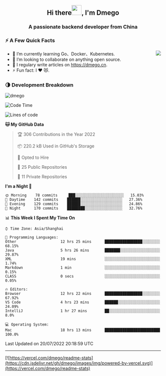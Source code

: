 <h2 align="center">Hi there<img src="https://cdn.jsdelivr.net/gh/dmego/images/img/Hi.gif" height="32" />, I'm Dmego </h2>
<h3 align="center">A passionate backend developer from China</h3>

### ⚡️ A Few Quick Facts

<img align="right" src="https://readme-stats-dmego.vercel.app/api?username=dmego&show_icons=true&icon_color=1573B3&hide_title=true&text_color=718096&bg_color=00000000&hide_border=true"/>

<ul>
    <li> 🌱 I’m currently learning Go、Docker、Kubernetes.</li>
    <li> 👯 I’m looking to collaborate on anything open source.</li>
    <li> 📝 I regulary write articles on <a href="https://dmego.cn">https://dmego.cn</a>.</li>
    <li> ⚡ Fun fact: I ❤️ 😻.</li>
</ul>

### 🌗 Development Breakdown

<img src="https://komarev.com/ghpvc/?username=dmego" alt="dmego" />

<!--START_SECTION:waka-->
![Code Time](http://img.shields.io/badge/Code%20Time-1%2C523%20hrs%2047%20mins-blue)

![Lines of code](https://img.shields.io/badge/From%20Hello%20World%20I%27ve%20Written-239%20Thousand%20lines%20of%20code-blue)

**🐱 My GitHub Data** 

> 🏆 306 Contributions in the Year 2022
 > 
> 📦 220.2 kB Used in GitHub's Storage 
 > 
> 💼 Opted to Hire
 > 
> 📜 25 Public Repositories 
 > 
> 🔑 11 Private Repositories  
 > 
**I'm a Night 🦉** 

```text
🌞 Morning    78 commits     ███░░░░░░░░░░░░░░░░░░░░░░   15.03% 
🌆 Daytime    142 commits    ██████░░░░░░░░░░░░░░░░░░░   27.36% 
🌃 Evening    129 commits    ██████░░░░░░░░░░░░░░░░░░░   24.86% 
🌙 Night      170 commits    ████████░░░░░░░░░░░░░░░░░   32.76%

```


📊 **This Week I Spent My Time On** 

```text
⌚︎ Time Zone: Asia/Shanghai

💬 Programming Languages: 
Other                    12 hrs 25 mins      █████████████████░░░░░░░░   68.15% 
Java                     5 hrs 26 mins       ███████░░░░░░░░░░░░░░░░░░   29.87% 
XML                      19 mins             ░░░░░░░░░░░░░░░░░░░░░░░░░   1.74% 
Markdown                 1 min               ░░░░░░░░░░░░░░░░░░░░░░░░░   0.15% 
CLASS                    0 secs              ░░░░░░░░░░░░░░░░░░░░░░░░░   0.05%

🔥 Editors: 
Browser                  12 hrs 22 mins      █████████████████░░░░░░░░   67.92% 
VS Code                  4 hrs 23 mins       ██████░░░░░░░░░░░░░░░░░░░   24.09% 
IntelliJ                 1 hr 27 mins        ██░░░░░░░░░░░░░░░░░░░░░░░   8.0%

💻 Operating System: 
Mac                      18 hrs 13 mins      █████████████████████████   100.0%

```


 Last Updated on 20/07/2022 20:18:59 UTC
<!--END_SECTION:waka-->

---

[![https://vercel.com/dmego/readme-stats](https://cdn.jsdelivr.net/gh/dmego/images/img/powered-by-vercel.svg)](https://vercel.com/dmego/readme-stats)

